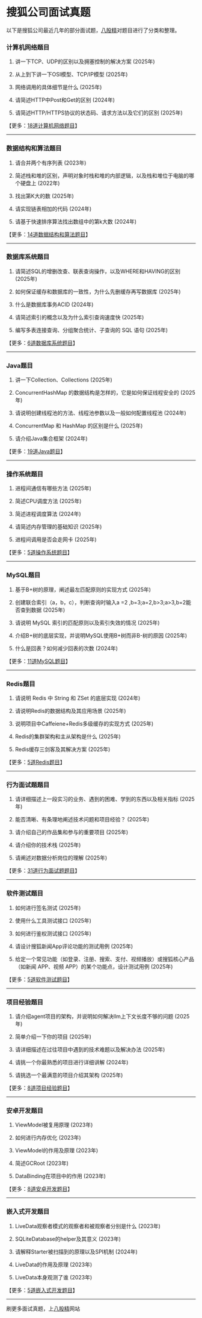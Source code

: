 # 搜狐公司面试真题

以下是搜狐公司最近几年的部分面试题，[八股精](https://www.bagujing.com)对题目进行了分类和整理。

### 计算机网络题目

1. 讲一下TCP、UDP的区别以及拥塞控制的解决方案 (2025年) 

2. 从上到下讲一下OSI模型、TCP/IP模型 (2025年) 

3. 网络调用的具体细节是什么 (2025年) 

4. 请简述HTTP中Post和Get的区别 (2024年) 

5. 请简述HTTP/HTTPS协议的状态码、请求方法以及它们的区别 (2025年) 

【更多：[18道计算机网络题目](https://www.bagujing.com/companies)】


---

### 数据结构和算法题目

1. 请合并两个有序列表 (2023年) 

2. 简述栈和堆的区别，声明对象时栈和堆的内部逻辑，以及栈和堆位于电脑的哪个硬盘上 (2022年) 

3. 找出第K大的数 (2025年) 

4. 请实现链表相加的代码 (2024年) 

5. 请基于快速排序算法找出数组中的第k大数 (2024年) 

【更多：[14道数据结构和算法题目](https://www.bagujing.com/companies)】


---

### 数据库系统题目

1. 请简述SQL的增删改查、联表查询操作，以及WHERE和HAVING的区别 (2025年) 

2. 如何保证缓存和数据库的一致性，为什么先删缓存再写数据库 (2025年) 

3. 什么是数据库事务ACID (2024年) 

4. 请简述索引的概念以及为什么索引查询速度快 (2025年) 

5. 编写多表连接查询、分组聚合统计、子查询的 SQL 语句 (2025年) 

【更多：[6道数据库系统题目](https://www.bagujing.com/companies)】


---

### Java题目

1. 讲一下Collection、Collections (2025年) 

2. ConcurrentHashMap 的数据结构是怎样的，它是如何保证线程安全的 (2025年) 

3. 请说明创建线程池的方法、线程池参数以及一般如何配置线程池 (2024年) 

4. ConcurrentMap 和 HashMap 的区别是什么 (2025年) 

5. 请介绍Java集合框架 (2024年) 

【更多：[19道Java题目](https://www.bagujing.com/companies)】


---

### 操作系统题目

1. 进程间通信有哪些方法 (2025年) 

2. 简述CPU调度方法 (2025年) 

3. 简述进程调度算法 (2024年) 

4. 请简述内存管理的基础知识 (2025年) 

5. 进程间调用是否会走网卡 (2025年) 

【更多：[5道操作系统题目](https://www.bagujing.com/companies)】


---

### MySQL题目

1. 基于B+树的原理，阐述最左匹配原则的实现方式 (2025年) 

2. 创建联合索引（a，b，c），判断查询时输入a =2 ,b=3;a=2,b>3;a>3,b=2能否查到数据 (2025年) 

3. 请说明 MySQL 索引的匹配原则以及索引失效的情况 (2025年) 

4. 介绍B+树的底层实现，并说明MySQL使用B+树而非B-树的原因 (2025年) 

5. 什么是回表？如何减少回表的次数 (2024年) 

【更多：[11道MySQL题目](https://www.bagujing.com/companies)】


---

### Redis题目

1. 请说明 Redis 中 String 和 ZSet 的底层实现 (2024年) 

2. 请说明Redis的数据结构及其应用场景 (2025年) 

3. 说明项目中Caffeiene+Redis多级缓存的实现方式 (2025年) 

4. Redis的集群架构和主从架构是什么 (2025年) 

5. Redis缓存三剑客及其解决方案 (2025年) 

【更多：[5道Redis题目](https://www.bagujing.com/companies)】


---

### 行为面试题题目

1. 请详细描述上一段实习的业务、遇到的困难、学到的东西以及相关指标 (2025年) 

2. 能否清晰、有条理地阐述技术问题和项目经验？ (2025年) 

3. 请介绍自己的作品集和参与的重要项目 (2025年) 

4. 请介绍你的技术栈 (2025年) 

5. 请阐述对数据分析岗位的理解 (2025年) 

【更多：[31道行为面试题题目](https://www.bagujing.com/companies)】


---

### 软件测试题目

1. 如何进行签名测试 (2025年) 

2. 使用什么工具测试接口 (2025年) 

3. 如何进行鉴权测试接口 (2025年) 

4. 请设计搜狐新闻App评论功能的测试用例 (2025年) 

5. 给定一个常见功能（如登录、注册、搜索、支付、视频播放）或搜狐核心产品（如新闻 APP、视频 APP）的某个功能点，设计测试用例 (2025年) 

【更多：[5道软件测试题目](https://www.bagujing.com/companies)】


---

### 项目经验题目

1. 请介绍agent项目的架构，并说明如何解决llm上下文长度不够的问题 (2025年) 

2. 简单介绍一下你的项目 (2025年) 

3. 请详细描述在过往项目中遇到的技术难题以及解决办法 (2025年) 

4. 请挑一个你最熟悉的项目进行详细讲解 (2024年) 

5. 请挑选一个最满意的项目介绍其架构 (2025年) 

【更多：[8道项目经验题目](https://www.bagujing.com/companies)】


---

### 安卓开发题目

1. ViewModel被复用原理 (2023年) 

2. 如何进行内存优化 (2023年) 

3. ViewModel的作用及原理 (2023年) 

4. 简述GCRoot (2023年) 

5. DataBinding在项目中的作用 (2023年) 

【更多：[8道安卓开发题目](https://www.bagujing.com/companies)】


---

### 嵌入式开发题目

1. LiveData观察者模式的观察者和被观察者分别是什么 (2023年) 

2. SQLiteDatabase的helper及其意义 (2023年) 

3. 请解释Starter被扫描到的原理以及SPI机制 (2024年) 

4. LiveData的作用及原理 (2023年) 

5. LiveData本身观测了谁 (2023年) 

【更多：[5道嵌入式开发题目](https://www.bagujing.com/companies)】


---

刷更多面试真题，上[八股精](https://www.bagujing.com)网站